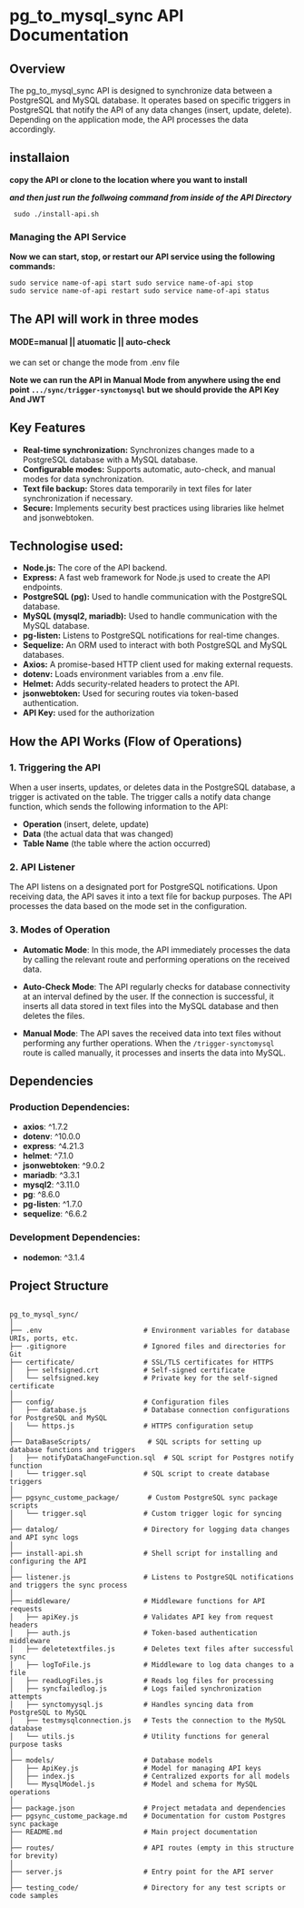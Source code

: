 # pg_to_mysql_sync API Documentation
## Overview
The pg_to_mysql_sync API is designed to synchronize data between a PostgreSQL and MySQL database. It operates based on specific triggers in PostgreSQL that notify the API of any data changes (insert, update, delete). Depending on the application mode, the API processes the data accordingly.

## installaion
**copy the API or clone to the location where you want to install**

***and then just run the follwoing command from inside of the API Directory***

<code> sudo ./install-api.sh </code>
### Managing the API Service
**Now we can start, stop, or restart our API service using the following commands:**

<code>sudo service name-of-api start
sudo service name-of-api stop
sudo service name-of-api restart
sudo service name-of-api status
</code>

## The API will work in three modes
#### MODE=manual || atuomatic || auto-check

we can set or change the mode from .env file

**Note we can run the API in Manual Mode from anywhere using the end point <code>.../sync/trigger-synctomysql</code> but we should provide the API Key And JWT**

## Key Features
- **Real-time synchronization:** Synchronizes changes made to a PostgreSQL database with a MySQL database.
- **Configurable modes:** Supports automatic, auto-check, and manual modes for data synchronization.
- **Text file backup:** Stores data temporarily in text files for later synchronization if necessary.
- **Secure:** Implements security best practices using libraries like helmet and jsonwebtoken.

## Technologise used:
- **Node.js:** The core of the API backend.
- **Express:** A fast web framework for Node.js used to create the API endpoints.
- **PostgreSQL (pg):** Used to handle communication with the PostgreSQL database.
- **MySQL (mysql2, mariadb):** Used to handle communication with the MySQL database.
- **pg-listen:** Listens to PostgreSQL notifications for real-time changes.
- **Sequelize:** An ORM used to interact with both PostgreSQL and MySQL databases.
- **Axios:** A promise-based HTTP client used for making external requests.
- **dotenv:** Loads environment variables from a .env file.
- **Helmet:** Adds security-related headers to protect the API.
- **jsonwebtoken:** Used for securing routes via token-based authentication.
- **API Key:** used for the authorization

## How the API Works (Flow of Operations)

### 1. Triggering the API
When a user inserts, updates, or deletes data in the PostgreSQL database, a trigger is activated on the table.
The trigger calls a notify data change function, which sends the following information to the API:
- **Operation** (insert, delete, update)
- **Data** (the actual data that was changed)
- **Table Name** (the table where the action occurred)

### 2. API Listener
The API listens on a designated port for PostgreSQL notifications.
Upon receiving data, the API saves it into a text file for backup purposes.
The API processes the data based on the mode set in the configuration.

### 3. Modes of Operation
- **Automatic Mode**: In this mode, the API immediately processes the data by calling the relevant route and performing operations on the received data.

- **Auto-Check Mode**: The API regularly checks for database connectivity at an interval defined by the user. If the connection is successful, it inserts all data stored in text files into the MySQL database and then deletes the files.

- **Manual Mode**: The API saves the received data into text files without performing any further operations. When the `/trigger-synctomysql` route is called manually, it processes and inserts the data into MySQL.

 ## Dependencies

### Production Dependencies:
- **axios**: ^1.7.2
- **dotenv**: ^10.0.0
- **express**: ^4.21.3
- **helmet**: ^7.1.0
- **jsonwebtoken**: ^9.0.2
- **mariadb**: ^3.3.1
- **mysql2**: ^3.11.0
- **pg**: ^8.6.0
- **pg-listen**: ^1.7.0
- **sequelize**: ^6.6.2

### Development Dependencies:
- **nodemon**: ^3.1.4

## Project Structure
<code>
pg_to_mysql_sync/
│
├── .env                         # Environment variables for database URIs, ports, etc.
├── .gitignore                   # Ignored files and directories for Git
├── certificate/                 # SSL/TLS certificates for HTTPS
│   ├── selfsigned.crt           # Self-signed certificate
│   └── selfsigned.key           # Private key for the self-signed certificate
│
├── config/                      # Configuration files
│   ├── database.js              # Database connection configurations for PostgreSQL and MySQL
│   └── https.js                 # HTTPS configuration setup
│
├── DataBaseScripts/              # SQL scripts for setting up database functions and triggers
│   ├── notifyDataChangeFunction.sql  # SQL script for Postgres notify function
│   └── trigger.sql              # SQL script to create database triggers
│
├── pgsync_custome_package/       # Custom PostgreSQL sync package scripts
│   └── trigger.sql              # Custom trigger logic for syncing
│
├── datalog/                     # Directory for logging data changes and API sync logs
│
├── install-api.sh               # Shell script for installing and configuring the API
│
├── listener.js                  # Listens to PostgreSQL notifications and triggers the sync process
│
├── middleware/                  # Middleware functions for API requests
│   ├── apiKey.js                # Validates API key from request headers
│   ├── auth.js                  # Token-based authentication middleware
│   ├── deletetextfiles.js       # Deletes text files after successful sync
│   ├── logToFile.js             # Middleware to log data changes to a file
│   ├── readLogFiles.js          # Reads log files for processing
│   ├── syncfailedlog.js         # Logs failed synchronization attempts
│   ├── synctomyysql.js          # Handles syncing data from PostgreSQL to MySQL
│   ├── testmysqlconnection.js   # Tests the connection to the MySQL database
│   └── utils.js                 # Utility functions for general purpose tasks
│
├── models/                      # Database models
│   ├── ApiKey.js                # Model for managing API keys
│   ├── index.js                 # Centralized exports for all models
│   └── MysqlModel.js            # Model and schema for MySQL operations
│
├── package.json                 # Project metadata and dependencies
├── pgsync_custome_package.md    # Documentation for custom Postgres sync package
├── README.md                    # Main project documentation
│
├── routes/                      # API routes (empty in this structure for brevity)
│
├── server.js                    # Entry point for the API server
│
├── testing_code/                # Directory for any test scripts or code samples
</code>
